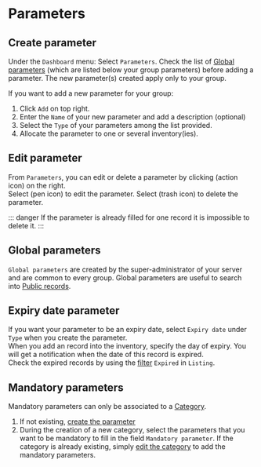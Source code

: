 # Parameters

## Create parameter
Under the `Dashboard` menu:
Select  `Parameters`.
Check the list of [Global parameters](/laboratory-information-management-system/super-administration-parameters.html#global-parameters) (which are listed below your group parameters) before adding a parameter. The new parameter(s) created apply only to your group.  

If you want to add a new parameter for your group:
1. Click `Add` on top right.  
2. Enter the `Name` of your new parameter and add a description (optional)
3. Select the `Type` of your parameters among the list provided.
4. Allocate the parameter to one or several inventory(ies).

## Edit parameter
From `Parameters`, you can edit or delete a parameter by clicking (action icon) on the right.  
Select (pen icon) to edit the parameter. Select (trash icon) to delete the parameter. 

::: danger
If the parameter is already filled for one record it is impossible to delete it.
:::

## Global parameters
`Global parameters` are created by the super-administrator of your server and are common to every group. Global parameters are useful to search into [Public records](/laboratory-information-management-system/search-record.html#search-into-public-records). 

## Expiry date parameter
If you want your parameter to be an expiry date, select `Expiry date` under `Type` when you create the parameter.  
When you add an record into the inventory, specify the day of expiry. You will get a notification when the date of this record is expired.  
Check the expired records by using the [filter](/laboratory-information-management-system/search-record.html#filters) `Expired` in `Listing`.

## Mandatory parameters
Mandatory parameters can only be associated to a [Category](/laboratory-information-management-system/dashboard-categories.html#create-category). 
1. If not existing, [create the parameter](/laboratory-information-management-system/dashboard-parameters.html#create-parameter)
2. During the creation of a new category, select the parameters that you want to be mandatory to fill in the field `Mandatory parameter`. If the category is already existing, simply [edit the category](/laboratory-information-management-system/dashboard-categories.html#edit-category) to add the mandatory parameters.
